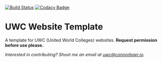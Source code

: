 [![Build Status](https://travis-ci.org/uwc/uwc-website.svg?branch=development)](https://travis-ci.org/uwc/uwc-website)
[![Codacy Badge](https://api.codacy.com/project/badge/Grade/c8129049d7374429b9fa6c88fff60376)](https://www.codacy.com/app/connor_baer/uwc-website)


# UWC Website Template
A template for UWC (United World Colleges) websites. **Request permission before use please.**

*Interested in contributing? Shoot me an email at uwc@connorbaer.io.*
